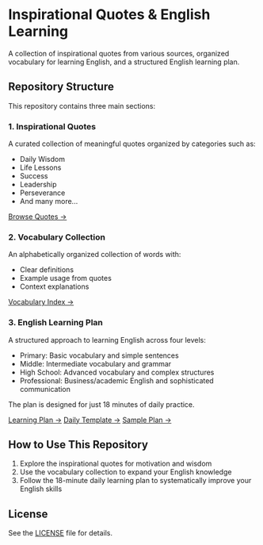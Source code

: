 # Inspirational Quotes & English Learning

A collection of inspirational quotes from various sources, organized vocabulary for learning English, and a structured English learning plan.

## Repository Structure

This repository contains three main sections:

### 1. Inspirational Quotes

A curated collection of meaningful quotes organized by categories such as:

- Daily Wisdom
- Life Lessons
- Success
- Leadership
- Perseverance
- And many more...

[Browse Quotes →](./InspirationalQuotes/InspirationalQuotes.md)

### 2. Vocabulary Collection

An alphabetically organized collection of words with:

- Clear definitions
- Example usage from quotes
- Context explanations

[Vocabulary Index →](./Vocabulary/VocabularyDefinitions.md)

### 3. English Learning Plan

A structured approach to learning English across four levels:

- Primary: Basic vocabulary and simple sentences
- Middle: Intermediate vocabulary and grammar
- High School: Advanced vocabulary and complex structures
- Professional: Business/academic English and sophisticated communication

The plan is designed for just 18 minutes of daily practice.

[Learning Plan →](./EnglishLearning/EnglishLearningPlan.md)
[Daily Template →](./EnglishLearning/DailyLearningTemplate.md)
[Sample Plan →](./EnglishLearning/SampleDailyLearningPlan.md)

## How to Use This Repository

1. Explore the inspirational quotes for motivation and wisdom
2. Use the vocabulary collection to expand your English knowledge
3. Follow the 18-minute daily learning plan to systematically improve your English skills

## License

See the [LICENSE](./LICENSE) file for details.
